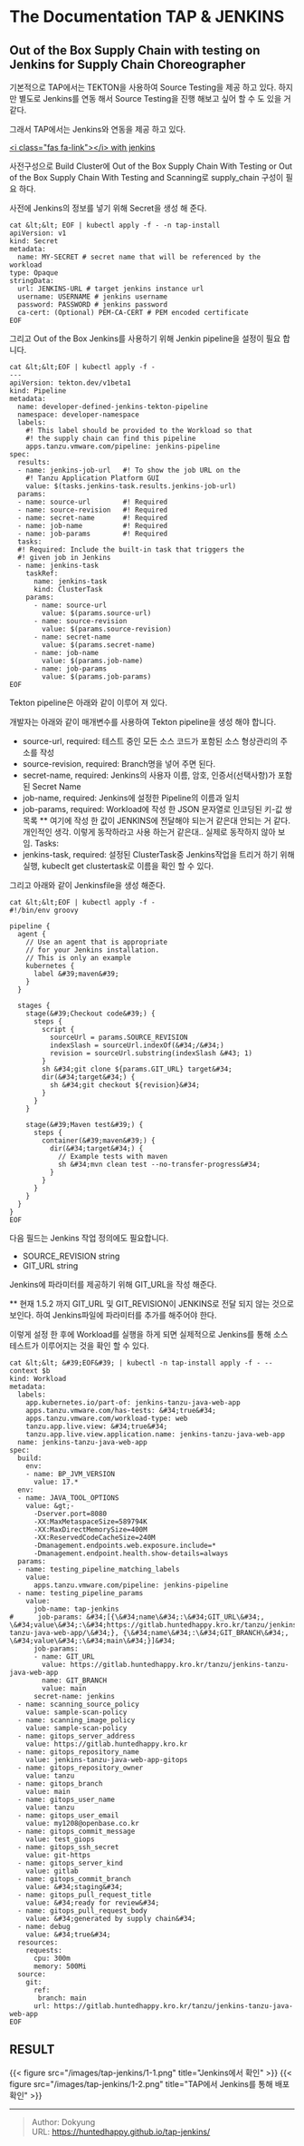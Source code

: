 # The Documentation TAP &amp; JENKINS


## Out of the Box Supply Chain with testing on Jenkins for Supply Chain Choreographer

기본적으로 TAP에서는 TEKTON을 사용하여 Source Testing을 제공 하고 있다. 하지만 별도로 Jenkins를 연동 해서 Source Testing을 진행 해보고 싶어 할 수 도 있을 거 같다. 

그래서 TAP에서는 Jenkins와 연동을 제공 하고 있다.

[&lt;i class=&#34;fas fa-link&#34;&gt;&lt;/i&gt; with jenkins](https://docs.vmware.com/en/VMware-Tanzu-Application-Platform/1.5/tap/scc-ootb-supply-chain-testing-with-jenkins.html)

사전구성으로 Build Cluster에 Out of the Box Supply Chain With Testing or Out of the Box Supply Chain With Testing and Scanning로 supply_chain 구성이 필요 하다.

사전에 Jenkins의 정보를 넣기 위해 Secret을 생성 해 준다.
```shell
cat &lt;&lt; EOF | kubectl apply -f - -n tap-install
apiVersion: v1
kind: Secret
metadata:
  name: MY-SECRET # secret name that will be referenced by the workload
type: Opaque
stringData:
  url: JENKINS-URL # target jenkins instance url
  username: USERNAME # jenkins username
  password: PASSWORD # jenkins password
  ca-cert: (Optional) PEM-CA-CERT # PEM encoded certificate
EOF
```
그리고 Out of the Box Jenkins를 사용하기 위해 Jenkin pipeline을 설정이 필요 합니다.

```shell
cat &lt;&lt;EOF | kubectl apply -f -
---
apiVersion: tekton.dev/v1beta1
kind: Pipeline
metadata:
  name: developer-defined-jenkins-tekton-pipeline
  namespace: developer-namespace
  labels:
    #! This label should be provided to the Workload so that
    #! the supply chain can find this pipeline
    apps.tanzu.vmware.com/pipeline: jenkins-pipeline
spec:
  results:
  - name: jenkins-job-url   #! To show the job URL on the
    #! Tanzu Application Platform GUI
    value: $(tasks.jenkins-task.results.jenkins-job-url)
  params:
  - name: source-url        #! Required
  - name: source-revision   #! Required
  - name: secret-name       #! Required
  - name: job-name          #! Required
  - name: job-params        #! Required
  tasks:
  #! Required: Include the built-in task that triggers the
  #! given job in Jenkins
  - name: jenkins-task
    taskRef:
      name: jenkins-task
      kind: ClusterTask
    params:
      - name: source-url
        value: $(params.source-url)
      - name: source-revision
        value: $(params.source-revision)
      - name: secret-name
        value: $(params.secret-name)
      - name: job-name
        value: $(params.job-name)
      - name: job-params
        value: $(params.job-params)
EOF 
```

Tekton pipeline은 아래와 같이 이루어 져 있다.

개발자는 아래와 같이 매개변수를 사용하여 Tekton pipeline을 생성 해야 합니다.

- source-url, required: 테스트 중인 모든 소스 코드가 포함된 소스 형상관리의 주소를 작성
- source-revision, required: Branch명을 넣어 주면 된다.
- secret-name, required: Jenkins의 사용자 이름, 암호, 인증서(선택사항)가 포함된 Secret Name
- job-name, required: Jenkins에 설정한 Pipeline의 이름과 일치
- job-params, required: Workload에 작성 한 JSON 문자열로 인코딩된 키-값 쌍 목록 
   ** 여기에 작성 한 값이 JENKINS에 전달해야 되는거 같은대 안되는 거 같다. 개인적인 생각. 이렇게 동작하라고 사용 하는거 같은대.. 실제로 동작하지 않아 보임.
Tasks:
- jenkins-task, required: 설정된 ClusterTask중 Jenkins작업을 트리거 하기 위해 실행, kubeclt get clustertask로 이름을 확인 할 수 있다.

그리고 아래와 같이 Jenkinsfile을 생성 해준다.
```shell
cat &lt;&lt;EOF | kubectl apply -f -
#!/bin/env groovy

pipeline {
  agent {
    // Use an agent that is appropriate 
    // for your Jenkins installation. 
    // This is only an example
    kubernetes { 
      label &#39;maven&#39;
    }
  }

  stages {
    stage(&#39;Checkout code&#39;) {
      steps {
        script {
          sourceUrl = params.SOURCE_REVISION
          indexSlash = sourceUrl.indexOf(&#34;/&#34;)
          revision = sourceUrl.substring(indexSlash &#43; 1)
        }
        sh &#34;git clone ${params.GIT_URL} target&#34;
        dir(&#34;target&#34;) {
          sh &#34;git checkout ${revision}&#34;
        }
      }
    }

    stage(&#39;Maven test&#39;) {
      steps {
        container(&#39;maven&#39;) {
          dir(&#34;target&#34;) {
            // Example tests with maven
            sh &#34;mvn clean test --no-transfer-progress&#34;
          }
        }
      }
    }
  }
}
EOF 
```

다음 필드는 Jenkins 작업 정의에도 필요합니다.

- SOURCE_REVISION string
- GIT_URL string

Jenkins에 파라미터를 제공하기 위해 GIT_URL을 작성 해준다. 

** 현재 1.5.2 까지 GIT_URL 및 GIT_REVISION이 JENKINS로 전달 되지 않는 것으로 보인다. 하여 Jenkins파일에 파라미터를 추가를 해주어야 한다.

이렇게 설정 한 후에 Workload를 실행을 하게 되면 실제적으로 Jenkins를 통해 소스테스트가 이루어지는 것을 확인 할 수 있다.
```shell
cat &lt;&lt; &#39;EOF&#39; | kubectl -n tap-install apply -f - --context $b
kind: Workload
metadata:
  labels:
    app.kubernetes.io/part-of: jenkins-tanzu-java-web-app
    apps.tanzu.vmware.com/has-tests: &#34;true&#34;
    apps.tanzu.vmware.com/workload-type: web
    tanzu.app.live.view: &#34;true&#34;
    tanzu.app.live.view.application.name: jenkins-tanzu-java-web-app
  name: jenkins-tanzu-java-web-app
spec:
  build:
    env:
    - name: BP_JVM_VERSION
      value: 17.*
  env:
  - name: JAVA_TOOL_OPTIONS
    value: &gt;-
      -Dserver.port=8080
      -XX:MaxMetaspaceSize=589794K
      -XX:MaxDirectMemorySize=400M
      -XX:ReservedCodeCacheSize=240M
      -Dmanagement.endpoints.web.exposure.include=*
      -Dmanagement.endpoint.health.show-details=always
  params:
  - name: testing_pipeline_matching_labels
    value:
      apps.tanzu.vmware.com/pipeline: jenkins-pipeline
  - name: testing_pipeline_params
    value:
      job-name: tap-jenkins
#      job-params: &#34;[{\&#34;name\&#34;:\&#34;GIT_URL\&#34;, \&#34;value\&#34;:\&#34;https://gitlab.huntedhappy.kro.kr/tanzu/jenkins-tanzu-java-web-app/\&#34;}, {\&#34;name\&#34;:\&#34;GIT_BRANCH\&#34;, \&#34;value\&#34;:\&#34;main\&#34;}]&#34;
      job-params:
      - name: GIT_URL
        value: https://gitlab.huntedhappy.kro.kr/tanzu/jenkins-tanzu-java-web-app
        name: GIT_BRANCH
        value: main
      secret-name: jenkins
  - name: scanning_source_policy
    value: sample-scan-policy
  - name: scanning_image_policy
    value: sample-scan-policy
  - name: gitops_server_address
    value: https://gitlab.huntedhappy.kro.kr
  - name: gitops_repository_name
    value: jenkins-tanzu-java-web-app-gitops
  - name: gitops_repository_owner
    value: tanzu
  - name: gitops_branch
    value: main
  - name: gitops_user_name
    value: tanzu
  - name: gitops_user_email
    value: my1208@openbase.co.kr
  - name: gitops_commit_message
    value: test_giops
  - name: gitops_ssh_secret
    value: git-https
  - name: gitops_server_kind
    value: gitlab
  - name: gitops_commit_branch
    value: &#34;staging&#34;
  - name: gitops_pull_request_title
    value: &#34;ready for review&#34;
  - name: gitops_pull_request_body
    value: &#34;generated by supply chain&#34;
  - name: debug
    value: &#34;true&#34;
  resources:
    requests:
      cpu: 300m
      memory: 500Mi
  source:
    git:
      ref:
       branch: main
      url: https://gitlab.huntedhappy.kro.kr/tanzu/jenkins-tanzu-java-web-app
EOF
```
## RESULT
{{&lt; figure src=&#34;/images/tap-jenkins/1-1.png&#34; title=&#34;Jenkins에서 확인&#34; &gt;}}
{{&lt; figure src=&#34;/images/tap-jenkins/1-2.png&#34; title=&#34;TAP에서 Jenkins를 통해 배포 확인&#34; &gt;}}

---

> Author: Dokyung  
> URL: https://huntedhappy.github.io/tap-jenkins/  

